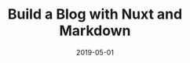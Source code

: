 ---
title: Build a Blog with Nuxt and Markdown
date: 2019-05-01
description: >-
  Learn how to build a blog with Nuxt and Markdown.
---